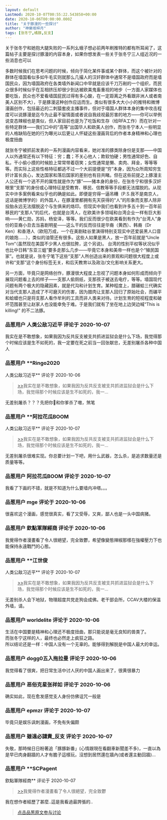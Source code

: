```yaml
---
layout: default
Lastmod: 2020-10-07T00:55:22.543858+00:00
date: 2020-10-06T00:00:00.000Z
title: "关于豚漫的一些探讨"
author: "神樂坂梓月"
tags: [张冬宁,橘豚,反支]
---
```


关于张冬宁和她抱大腿失败的一系列幺蛾子想必前两年刷推特的都有所耳闻了，这篇帖子主要是探讨豚漫的内容本身，如果你想发表一些关于张冬宁三人组近况的一些消息也可以  
  
多数时候我们在思考问题的时候，倾向于简化某件事或某个群体，而这个被针对的群体在墙国看似多如牛毛实则就那么几撮人的汉奸群体中通常不是墙国政府而是墙国民众，因为墙国政府在各类墙外新闻口中早就是应该千刀万剐的一个组织，而民众很多时候似乎在互相挤压却很少到达被欧美鬼畜重视的地步（一方面人家媒体也要吃饭，民众也不爱看墙国屁民过得有多心酸，在一定距离之外看跟非洲人或者南美人区别不大），于是豚漫这种创作应运而生。类似有很多大大小小的推特和微博漫画创作，包括最近的二刺猿套皮主播事件，但对于墙国人群体本身的集中攻击程度可以说豚漫是迄今为止最不留情面或者说自我歧视最厉害的地方——你可以举例说变态辣椒也是类似，但人家目前也是为了吃饭和生存（给RFA工作）而在针对一些特定群体——我们口中的“高等”出国华人和欧美人创作，而张冬宁本人一些明显的人格缺陷在她的行为曝光以后更让人怀疑这些漫画背后的作者本身精神和心理也极度扭曲  
  
就张冬宁被抓前发表的一系列漫画内容看来，她对准的豚类除身份是支那——中国人以外通常还有以下特征：穷；蠢；不关心他人；欺软怕硬；男性通常好色、自私，干小偷小摸的时候脸上常常带着窃笑；女性通常是懒、卖肉、拜金，等等等等。而实际上这些性格特征都逃不过一个大前提便是“穷”本身，因为众所周知穷生奸计富长良心，发达国家和落后国家的差别也有目共睹。但在这些前提之上豚漫主人公还有一个逃不开的属性就是作为“豚”——猪本身的身份，在张冬宁和很多汉奸眼里“支那”的身份或心理特征是受教育、移民、信教等等手段都无法摆脱的。从现实中许多案例看来似乎也的确是如此。即便是穷得一逼吊糟（P.S.我不是南京人，这话是微博学的）的外国人，在豚漫里都拥有先天获得的“人”的形象而支那人除非投胎永远无法摆脱这个与生俱来的烙印。但现实中我们也看到许多五十到一百年前移民的“支那人”的后代，也就是台湾人，在欧美许多领域和台湾企业一样有巨大影响——黄仁勋，苏妈，杨安泽，等等。我们反而很少在欧美看到有作为“台湾人”身份的亚裔小丑去当喜剧明星——这么干的反而往往是华裔（黄西）、韩裔（Dr Ken）和香港人（欧阳万成，一个在美剧硅谷里演得特别支现实中还爱装黑人口音的娘炮……），类似的油管还有很多。这些人如果是黑人，放一百年前就是“Uncle Tom“（虽然现在美国不少黑人也很拉胯，这个另说)。 台湾的性别平权等状况似乎也比中日韩“东亚三蛆”要多走那么几步——毕竟它本身和美帝一样也是个“殖民国家”。也就是说，张冬宁笔下这些“支那”人所创造出来的景观和问题很大程度上或许和“支那”这个身份标签无关，和后天教育以及政治/文化影响关系更大。  
  
另一方面，毕竟只是网络创作，豚漫很大程度上忽视了问题本身如何形成而倾向于展现问题看上去的样子——支那人偷厕纸，支那孩子被送去电疗，等等。墙国现代问题有两个极大的隐藏因素，就是代沟和计划生育。某种程度上，腊碾蛤三代确实对当代支那人造成了不可磨灭的伤害，因为腊肉让支那人回归了原始社会，而碾平和蛤蟆也只是将支那人看作牟利的工具而非人类来对待。计划生育的短视程度和破坏范围甚至让赵家人也没能幸免于难。于是我们就有了坐在地上边哭边喊“This is killing!" 的不二法豚。

            
### 品葱用户 **人类公敌习近平** 评论于 2020-10-07
        
我实在是不敢想象，如果我因为反共反支被支共抓进监狱会是什么下场，我觉得那个时候应该是生不如死的，我一定要在死之前当一回张献忠，无差别屠杀各种中国人
        


            
### 品葱用户 **Ringo2020 
人类公敌习近平** 评论于 2020-10-06
        
> [\>>]( "/article/item_id-511091#")我实在是不敢想象，如果我因为反共反支被支共抓进监狱会是什么下场，我觉得那个时候应该是生不如死的，我一...

  
  
无差别屠杀？？？先把你🐎和你爹杀了嗷，煞笔
        


            
### 品葱用户 **阿拉花瓜BOOM 
人类公敌习近平** 评论于 2020-10-07
        
> [\>>]( "/article/item_id-511091#")我实在是不敢想象，如果我因为反共反支被支共抓进监狱会是什么下场，我觉得那个时候应该是生不如死的，我一...

  
无差别屠杀很难实现。你总要计划一下吧，用什么武器，怎么杀，是追求数量还是质量等等。
        


            
### 品葱用户 **阿拉花瓜BOOM** 评论于 2020-10-07
        
我看了下画的不错，就是不知道为什么要墙内冲塔。。。
        


            
### 品葱用户 **mge** 评论于 2020-10-06
        
很喜欢这个漫画，感觉很真实，看了又受辱，又爽，鄙人也是一头中国病猪。
        


            
### 品葱用户 **欽點軍隊經商** 评论于 2020-10-06
        
我覺得作者漫畫看了令人很絕望，完全致鬱，希望像變態辣椒那樣在強權壓力下也能保持永遠戰鬥的心態。
        


            
### 品葱用户 **江世俊 
人类公敌习近平** 评论于 2020-10-07
        
> [\>>]( "/article/item_id-511091#")我实在是不敢想象，如果我因为反共反支被支共抓进监狱会是什么下场，我觉得那个时候应该是生不如死的，我一...

  
无差别杀人会下地狱，物理超度共党走狗会成佛。老干部会所，CCAV大楼的保温外墙，请。
        


            
### 品葱用户 **worldelite** 评论于 2020-10-06
        
生活在中国要是精神和心理还不极度扭曲，那只能说是毫无良知的兽类了。  
而张冬宁这样的人，最终也必然走上疯狂之路。  
所以结论还是一样：中国人没有一个无辜的。能够得到解脱是中国人最大的幸运。
        


            
### 品葱用户 **dogg0五入拖拉曼** 评论于 2020-10-06
        
我觉得看了很爽，把日常生活中讨人厌的中国人画出来了，很黄很暴力
        


            
### 品葱用户 **恶俗克星张祥如** 评论于 2020-10-06
        
确实如此，现在愈发感觉支人身份仿佛诅咒一般是
        


            
### 品葱用户 **epmzr** 评论于 2020-10-07
        
毕竟只是娱乐讽刺漫画，不免有失偏颇
        


            
### 品葱用户 **雖遠必譴責_反支** 评论于 2020-10-07
        
失敬，那時候日日盼著追「豚豚新番」(心情跟現在看翻車新聞差不多)，一直以為是早已肉身翻牆的人才有膽子這樣玩，沒想到居然還在牆內(或者還主動回牆)…
        


            
### 品葱用户 **SCPagent 
欽點軍隊經商** 评论于 2020-10-07
        
> [\>>]( "/article/item_id-511184#")我覺得作者漫畫看了令人很絕望，完全致鬱

  
  
我在想作者經歷了甚麼..這是我看過最誇張的..
        






> [点击品葱原文参与讨论](https://pincong.rocks/article/24785)

